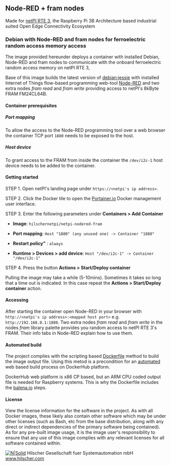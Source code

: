 ## Node-RED + fram nodes

Made for [netPI RTE 3](https://www.netiot.com/netpi/), the Raspberry Pi 3B Architecture based industrial suited Open Edge Connectivity Ecosystem

### Debian with Node-RED and fram nodes for ferroelectric random access memory access

The image provided hereunder deploys a container with installed Debian, Node-RED and fram nodes to communicate with the onboard ferroelectric random access memory on netPI RTE 3,

Base of this image builds the latest version of [debian:jessie](https://hub.docker.com/r/resin/armv7hf-debian/tags/) with installed Internet of Things flow-based programming web-tool [Node-RED](https://nodered.org/) and two extra nodes *fram read* and *fram write* providing access to netPI's 8kByte FRAM FM24CL64B.

#### Container prerequisites

##### Port mapping

To allow the access to the Node-RED programming tool over a web browser the container TCP port `1880` needs to be exposed to the host.

##### Host device

To grant access to the FRAM from inside the container the `/dev/i2c-1` host device needs to be added to the container.

#### Getting started

STEP 1. Open netPI's landing page under `https://<netpi's ip address>`.

STEP 2. Click the Docker tile to open the [Portainer.io](http://portainer.io/) Docker management user interface.

STEP 3. Enter the following parameters under **Containers > Add Container**

* **Image**: `hilschernetpi/netpi-nodered-fram`

* **Port mapping**: `Host "1880" (any unused one) -> Container "1880"` 

* **Restart policy"** : `always`

* **Runtime > Devices > add device**: `Host "/dev/i2c-1" -> Container "/dev/i2c-1"`

STEP 4. Press the button **Actions > Start/Deploy container**

Pulling the image may take a while (5-10mins). Sometimes it takes so long that a time out is indicated. In this case repeat the **Actions > Start/Deploy container** action.

#### Accessing

After starting the container open Node-RED in your browser with `http://<netpi's ip address>:<mapped host port>` e.g. `http://192.168.0.1:1880`. Two extra nodes *fram read* and *fram write* in the nodes *fram* library palette provides you random access to netPI RTE 3's FRAM. Their info tabs in Node-RED explain how to use them.

#### Automated build

The project complies with the scripting based [Dockerfile](https://docs.docker.com/engine/reference/builder/) method to build the image output file. Using this metod is a precondition for an [automated](https://docs.docker.com/docker-hub/builds/) web based build process on DockerHub platform.

DockerHub web platform is x86 CP based, but an ARM CPU coded output file is needed for Raspberry systems. This is why the Dockerfile includes the [balena.io](https://balena.io/blog/building-arm-containers-on-any-x86-machine-even-dockerhub/) steps.

#### License

View the license information for the software in the project. As with all Docker images, these likely also contain other software which may be under other licenses (such as Bash, etc from the base distribution, along with any direct or indirect dependencies of the primary software being contained).
As for any pre-built image usage, it is the image user's responsibility to ensure that any use of this image complies with any relevant licenses for all software contained within.

[![N|Solid](http://www.hilscher.com/fileadmin/templates/doctima_2013/resources/Images/logo_hilscher.png)](http://www.hilscher.com)  Hilscher Gesellschaft fuer Systemautomation mbH  www.hilscher.com

